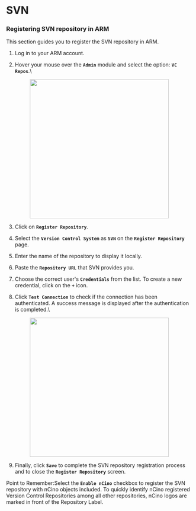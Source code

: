 # SVN

### Registering SVN repository in ARM <a href="#registering-svn-repository-in-arm" id="registering-svn-repository-in-arm"></a>

This section guides you to register the SVN repository in ARM.

1. Log in to your ARM account.
2.  Hover your mouse over the **`Admin`** module and select the option: **`VC Repos`**.\


    <figure><img src="https://cdn.document360.io/8711f4e7-c040-4616-aac9-d947f87e4619/Images/Documentation/image-1667469603881.png" alt="" width="375"><figcaption></figcaption></figure>
3. Click on **`Register Repository`**.
4. Select the **`Version Control System`** as **`SVN`** on the **`Register Repository`** page.
5. Enter the name of the repository to display it locally.
6. Paste the **`Repository URL`** that SVN provides you.
7. Choose the correct user's **`Credentials`** from the list. To create a new credential, click on the **`+`** icon.
8.  Click **`Test Connection`** to check if the connection has been authenticated. A success message is displayed after the authentication is completed.\


    <figure><img src="https://cdn.document360.io/8711f4e7-c040-4616-aac9-d947f87e4619/Images/Documentation/image-1667469718163.png" alt="" width="375"><figcaption></figcaption></figure>
9. Finally, click **`Save`** to complete the SVN repository registration process and to close the **`Register Repository`** screen.

Point to Remember:Select the **`Enable nCino`** checkbox to register the SVN repository with nCino objects included. To quickly identify nCino registered Version Control Repositories among all other repositories, nCino logos are marked in front of the Repository Label.
